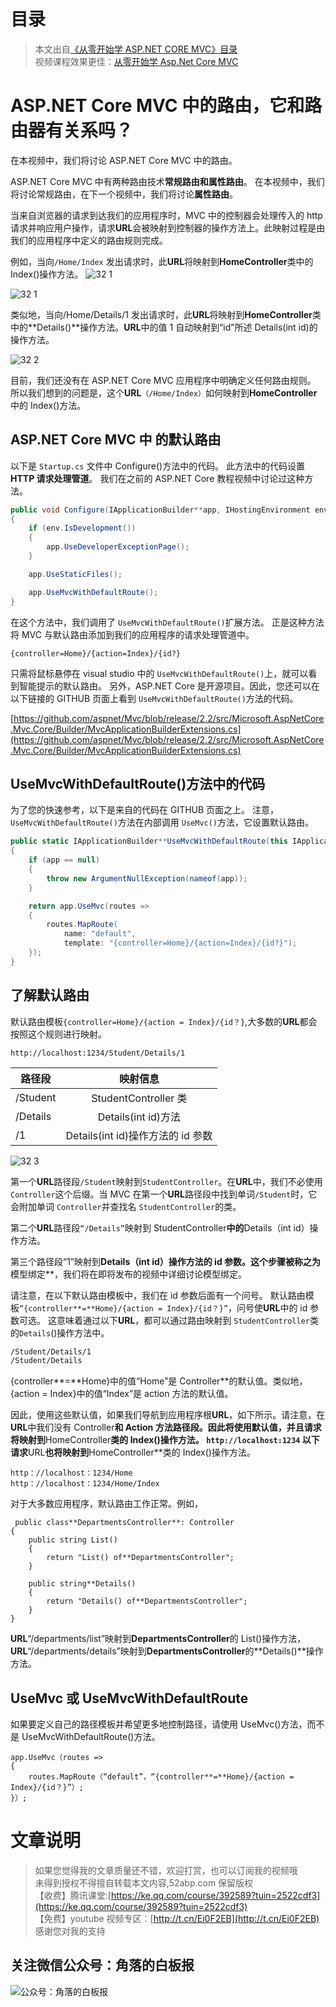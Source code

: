 # 目录

> 本文出自[《从零开始学 ASP.NET CORE MVC》目录](https://www.52abp.com/wiki/mvc/0.1.4/1.Intro) </br>
> 视频课程效果更佳：[从零开始学 Asp.Net Core MVC](https://study.163.com/course/courseMain.htm?courseId=1209215803&share=2&shareId=400000000309007) </br>

# ASP.NET Core MVC 中的路由，它和路由器有关系吗？

在本视频中，我们将讨论 ASP.NET Core MVC 中的路由。

ASP.NET Core MVC 中有两种路由技术**常规路由和属性路由**。
在本视频中，我们将讨论常规路由，在下一个视频中，我们将讨论**属性路由**。

当来自浏览器的请求到达我们的应用程序时，MVC 中的控制器会处理传入的 http 请求并响应用户操作，请求**URL**会被映射到控制器的操作方法上。此映射过程是由我们的应用程序中定义的路由规则完成。

例如，当向`/Home/Index` 发出请求时，此**URL**将映射到**HomeController**类中的 Index()操作方法。
![32 1](images/32-1.png)

![32 1](images/32-1.png)

类似地，当向/Home/Details/1 发出请求时，此**URL**将映射到**HomeController**类中的**Details()**操作方法。**URL**中的值 1 自动映射到“id”所述 Details(int id)的操作方法。

![32 2](images/32-2.png)

目前，我们还没有在 ASP.NET Core MVC 应用程序中明确定义任何路由规则。
所以我们想到的问题是，这个**URL**`（/Home/Index）`如何映射到**HomeController**中的 Index()方法。

## ASP.NET Core MVC 中 的默认路由

以下是 `Startup.cs` 文件中 Configure()方法中的代码。
此方法中的代码设置**HTTP 请求处理管道**。
我们在之前的 ASP.NET Core 教程视频中讨论过这种方法。

```csharp
public void Configure(IApplicationBuilder**app, IHostingEnvironment env)
{
    if (env.IsDevelopment())
    {
        app.UseDeveloperExceptionPage();
    }

    app.UseStaticFiles();

    app.UseMvcWithDefaultRoute();
}
```

在这个方法中，我们调用了 `UseMvcWithDefaultRoute()`扩展方法。
正是这种方法将 MVC 与默认路由添加到我们的应用程序的请求处理管道中。

`{controller=Home}/{action=Index}/{id?}`

只需将鼠标悬停在 visual studio 中的 `UseMvcWithDefaultRoute()`上，就可以看到智能提示的默认路由。
另外，ASP.NET Core 是开源项目。因此，您还可以在以下链接的 GITHUB 页面上看到 `UseMvcWithDefaultRoute()`方法的代码。

[https://github.com/aspnet/Mvc/blob/release/2.2/src/Microsoft.AspNetCore.Mvc.Core/Builder/MvcApplicationBuilderExtensions.cs](https://github.com/aspnet/Mvc/blob/release/2.2/src/Microsoft.AspNetCore.Mvc.Core/Builder/MvcApplicationBuilderExtensions.cs)

## UseMvcWithDefaultRoute()方法中的代码

为了您的快速参考，以下是来自的代码在 GITHUB 页面之上。
注意，`UseMvcWithDefaultRoute()`方法在内部调用 `UseMvc()`方法，它设置默认路由。

```csharp
public static IApplicationBuilder**UseMvcWithDefaultRoute(this IApplicationBuilder**app)
{
    if (app == null)
    {
        throw new ArgumentNullException(nameof(app));
    }

    return app.UseMvc(routes =>
    {
        routes.MapRoute(
            name: "default",
            template: "{controller=Home}/{action=Index}/{id?}");
    });
}
```

## 了解默认路由

默认路由模板`{controller=Home}/{action = Index}/{id？}`,大多数的**URL**都会按照这个规则进行映射。

`http://localhost:1234/Student/Details/1`

| 路径段   |             映射信息              |
| -------- | :-------------------------------: |
| /Student |       StudentController 类        |
| /Details |        Details(int id)方法        |
| /1       | Details(int id)操作方法的 id 参数 |

![32 3](images/32-3.png)

第一个**URL**路径段`/Student`映射到`StudentController`。在**URL**中，我们不必使用 `Controller`这个后缀。当 MVC 在第一个**URL**路径段中找到单词`/Student`时，它会附加单词 `Controller`并查找名 `StudentController`的类。

第二个**URL**路径段`“/Details”`映射到 StudentController**中的**Details（int id）操作方法。

第三个路径段“1”映射到**Details（int id）操作方法的 id 参数。这个步骤被称之为**模型绑定\*\*，我们将在即将发布的视频中详细讨论模型绑定。

请注意，在以下默认路由模板中，我们在 id 参数后面有一个问号。 默认路由模板`“{controller**=**Home}/{action = Index}/{id？}”`，问号使**URL**中的 id 参数可选。
这意味着通过以下**URL**，都可以通过路由映射到 `StudentController`类的`Details`()操作方法中。

```css
/Student/Details/1
/Student/Details
```

{controller**=**Home}中的值“Home”是 Controller\*\*的默认值。类似地，{action = Index}中的值“Index”是 action 方法的默认值。

因此，使用这些默认值，如果我们导航到应用程序根**URL**，如下所示。请注意，在**URL**中我们没有 Controller**和 Action 方法路径段。因此将使用默认值，并且请求将映射到**HomeController**类的 Index()操作方法。
`http://localhost:1234`
以下请求**URL**也将映射到**HomeController\*\*类的 Index()操作方法。

```
http：//localhost：1234/Home
http：//localhost：1234/Home/Index
```

对于大多数应用程序，默认路由工作正常。例如，

```
 public class**DepartmentsController**: Controller
{
    public string List()
    {
        return "List() of**DepartmentsController";
    }

    public string**Details()
    {
        return "Details() of**DepartmentsController";
    }
}
```

**URL**“/departments/list”映射到**DepartmentsController**的 List()操作方法，**URL**“/departments/details”映射到**DepartmentsController**的**Details()**操作方法。

## UseMvc 或 UseMvcWithDefaultRoute

如果要定义自己的路径模板并希望更多地控制路径，请使用 UseMvc()方法，而不是 UseMvcWithDefaultRoute()方法。

```
app.UseMvc（routes =>
{
    routes.MapRoute（“default”，“{controller**=**Home}/{action = Index}/{id？}”）;
}）;

```

# 文章说明

> 如果您觉得我的文章质量还不错，欢迎打赏，也可以订阅我的视频哦 </br>
> 未得到授权不得擅自转载本文内容,52abp.com 保留版权 </br>
> 【收费】腾讯课堂:[https://ke.qq.com/course/392589?tuin=2522cdf3](https://ke.qq.com/course/392589?tuin=2522cdf3) </br>
> 【免费】youtube 视频专区：[http://t.cn/Ei0F2EB](http://t.cn/Ei0F2EB) </br>
> 感谢您对我的支持

## 关注微信公众号：角落的白板报

![公众号：角落的白板报](images/jiaoluowechat.png)
